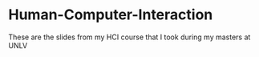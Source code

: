 # Human-Computer-Interaction
These are the slides from my HCI course that I took during my masters at UNLV
